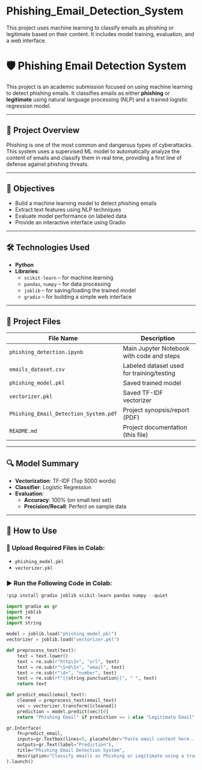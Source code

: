 # Phishing_Email_Detection_System
This project uses machine learning to classify emails as phishing or legitimate based on their content. It includes model training, evaluation, and a web interface.
# 🛡️ Phishing Email Detection System

This project is an academic submission focused on using machine learning to detect phishing emails. It classifies emails as either **phishing** or **legitimate** using natural language processing (NLP) and a trained logistic regression model.

---

## 📌 Project Overview

Phishing is one of the most common and dangerous types of cyberattacks. This system uses a supervised ML model to automatically analyze the content of emails and classify them in real time, providing a first line of defense against phishing threats.

---

## 🎯 Objectives

- Build a machine learning model to detect phishing emails
- Extract text features using NLP techniques
- Evaluate model performance on labeled data
- Provide an interactive interface using Gradio

---

## 🛠️ Technologies Used

- **Python**
- **Libraries**:
  - `scikit-learn` – for machine learning
  - `pandas`, `numpy` – for data processing
  - `joblib` – for saving/loading the trained model
  - `gradio` – for building a simple web interface

---

## 📂 Project Files

| File Name                           | Description                                 |
|------------------------------------|---------------------------------------------|
| `phishing_detection.ipynb`         | Main Jupyter Notebook with code and steps   |
| `emails_dataset.csv`               | Labeled dataset used for training/testing   |
| `phishing_model.pkl`               | Saved trained model                         |
| `vectorizer.pkl`                   | Saved TF-IDF vectorizer                     |
| `Phishing_Email_Detection_System.pdf` | Project synopsis/report (PDF)            |
| `README.md`                        | Project documentation (this file)           |

---

## 🔍 Model Summary

- **Vectorization**: TF-IDF (Top 5000 words)
- **Classifier**: Logistic Regression
- **Evaluation**:
  - **Accuracy**: 100% (on small test set)
  - **Precision/Recall**: Perfect on sample data

---

## 🚀 How to Use

### 📁 Upload Required Files in Colab:
- `phishing_model.pkl`
- `vectorizer.pkl`

### ▶️ Run the Following Code in Colab:

```python
!pip install gradio joblib scikit-learn pandas numpy --quiet

import gradio as gr
import joblib
import re
import string

model = joblib.load("phishing_model.pkl")
vectorizer = joblib.load("vectorizer.pkl")

def preprocess_text(text):
    text = text.lower()
    text = re.sub(r"http\S+", "url", text)
    text = re.sub(r"\S+@\S+", "email", text)
    text = re.sub(r"\d+", "number", text)
    text = re.sub(rf"[{string.punctuation}]", " ", text)
    return text

def predict_email(email_text):
    cleaned = preprocess_text(email_text)
    vec = vectorizer.transform([cleaned])
    prediction = model.predict(vec)[0]
    return "Phishing Email" if prediction == 1 else "Legitimate Email"

gr.Interface(
    fn=predict_email,
    inputs=gr.Textbox(lines=5, placeholder="Paste email content here..."),
    outputs=gr.Text(label="Prediction"),
    title="Phishing Email Detection System",
    description="Classify emails as Phishing or Legitimate using a trained Machine Learning model."
).launch()
